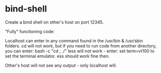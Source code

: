 # bind-shell

Create a bind shell on other's host on port 12345.

"Fully" functioning code:

  Localhost can enter in any command found in the /usr/bin & /usr/sbin folders.
  cd will not work, but if you need to run code from another directory, you can enter: bash -c "cd <directory> ; ./<program>"
  less will not work - enter: set term=vt100 to set the terminal emulator. ess should work fine then.

Other's host will not see any output - only localhost will.
